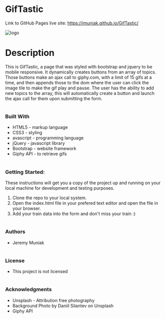 # GifTastic

Link to GitHub Pages live site: https://jmuniak.github.io/GifTastic/

![logo](assets/images/GifTastic.png)


# Description
This is GifTastic, a page that was styled with bootstrap and jquery to be mobile responsive. It dynamically creates buttons from an array of topics. Those buttons make an ajax call to giphy.com, with a limit of 15 gifs at a time, and then appends those to the dom where the user can click the image tile to make the gif play and pause. The user has the ability to add new topics to the array, this will automatically create a button and launch the ajax call for them upon submitting the form.
#

### Built With
* HTML5 - markup language
* CSS3 - styling
* avascript - programming language
* jQuery - javascript library
* Bootstrap - website framework
* Giphy API - to retrieve gifs
#

### Getting Started:
These instructions will get you a copy of the project up and running on your local machine for development and testing purposes.
1. Clone the repo to your local system. 
2. Open the index.html file in your prefered text editor and open the file in your browser. 
3. Add your train data into the form and don't miss your train :) 
#

### Authors
* Jeremy Muniak
#

### License
* This project is not licensed
#

### Acknowledgments
* Unsplash - Attribution free photography
* Background Photo by Daniil Silantev on Unsplash
* Giphy API
#


